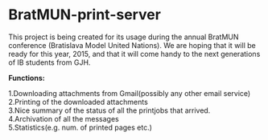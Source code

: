 # BratMUN-print-server
This project is being created for its usage during the annual BratMUN conference (Bratislava Model United Nations). We are hoping that it will be ready for this year, 2015, and that it will come handy to the next generations of IB students from GJH.

**Functions:**

1.Downloading attachments from Gmail(possibly any other email service)<br>
2.Printing of the downloaded attachments<br>
3.Nice summary of the status of all the printjobs that arrived.<br>
4.Archivation of all the messages<br>
5.Statistics(e.g. num. of printed pages etc.)
